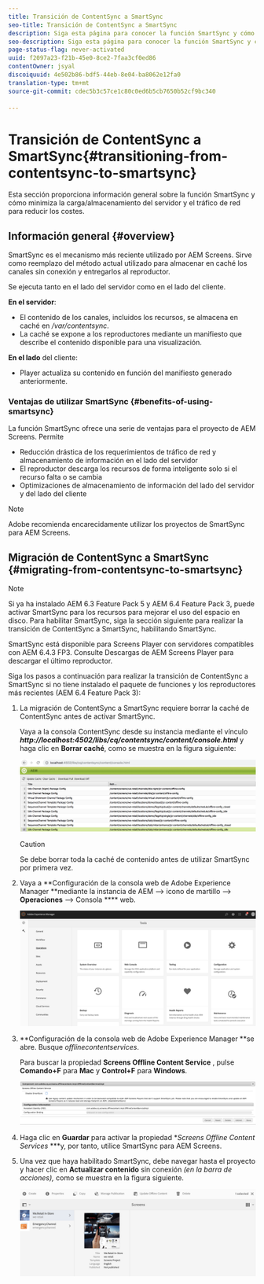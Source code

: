 ```yaml
---
title: Transición de ContentSync a SmartSync
seo-title: Transición de ContentSync a SmartSync
description: Siga esta página para conocer la función SmartSync y cómo puede realizar la transición de ContentSync a SmartSync.
seo-description: Siga esta página para conocer la función SmartSync y cómo puede realizar la transición de ContentSync a SmartSync.
page-status-flag: never-activated
uuid: f2097a23-f21b-45e0-8ce2-7faa3cf0ed86
contentOwner: jsyal
discoiquuid: 4e502b86-bdf5-44eb-8e04-ba8062e12fa0
translation-type: tm+mt
source-git-commit: cdec5b3c57ce1c80c0ed6b5cb7650b52cf9bc340

---
```



# Transición de ContentSync a SmartSync{#transitioning-from-contentsync-to-smartsync}

Esta sección proporciona información general sobre la función SmartSync y cómo minimiza la carga/almacenamiento del servidor y el tráfico de red para reducir los costes.

## Información general {#overview}

SmartSync es el mecanismo más reciente utilizado por AEM Screens. Sirve como reemplazo del método actual utilizado para almacenar en caché los canales sin conexión y entregarlos al reproductor.

Se ejecuta tanto en el lado del servidor como en el lado del cliente.

**En el servidor**:

* El contenido de los canales, incluidos los recursos, se almacena en caché en */var/contentsync*.
* La caché se expone a los reproductores mediante un manifiesto que describe el contenido disponible para una visualización.

**En el lado** del cliente:

* Player actualiza su contenido en función del manifiesto generado anteriormente.

### Ventajas de utilizar SmartSync {#benefits-of-using-smartsync}

La función SmartSync ofrece una serie de ventajas para el proyecto de AEM Screens. Permite

* Reducción drástica de los requerimientos de tráfico de red y almacenamiento de información en el lado del servidor
* El reproductor descarga los recursos de forma inteligente solo si el recurso falta o se cambia
* Optimizaciones de almacenamiento de información del lado del servidor y del lado del cliente

>[!NOTE]
>
>Adobe recomienda encarecidamente utilizar los proyectos de SmartSync para AEM Screens.

## Migración de ContentSync a SmartSync {#migrating-from-contentsync-to-smartsync}

>[!NOTE]
>
>Si ya ha instalado AEM 6.3 Feature Pack 5 y AEM 6.4 Feature Pack 3, puede activar SmartSync para los recursos para mejorar el uso del espacio en disco. Para habilitar SmartSync, siga la sección siguiente para realizar la transición de ContentSync a SmartSync, habilitando SmartSync.
>
>SmartSync está disponible para Screens Player con servidores compatibles con AEM 6.4.3 FP3. Consulte Descargas [](https://download.macromedia.com/screens/) de AEM Screens Player para descargar el último reproductor.

Siga los pasos a continuación para realizar la transición de ContentSync a SmartSync si no tiene instalado el paquete de funciones y los reproductores más recientes (AEM 6.4 Feature Pack 3):

1. La migración de ContentSync a SmartSync requiere borrar la caché de ContentSync antes de activar SmartSync.

   Vaya a la consola ContentSync desde su instancia mediante el vínculo ***http://localhost:4502/libs/cq/contentsync/content/console.html*** y haga clic en **Borrar caché**, como se muestra en la figura siguiente:

   ![clear_contesync_cache](assets/clear_contesync_cache.png)

   >[!CAUTION]
   >
   >Se debe borrar toda la caché de contenido antes de utilizar SmartSync por primera vez.

1. Vaya a **Configuración de la consola web de Adobe Experience Manager **mediante la instancia de AEM —> icono de martillo —> **Operaciones** —> Consola **** web.

   ![screen_shot_2019-02-11at15339pm](assets/screen_shot_2019-02-11at15339pm.png)

1. **Configuración de la consola web de Adobe Experience Manager **se abre. Busque *offlinecontentservices*.

   Para buscar la propiedad **Screens Offline Content Service** , pulse **Comando+F** para **Mac** y **Control+F** para **Windows**.

   ![screen_shot_2019-02-19at22643pm](assets/screen_shot_2019-02-19at22643pm.png)

1. Haga clic en **Guardar** para activar la propiedad **Screens Offline Content Services* ***y, por tanto, utilice SmartSync para AEM Screens.
1. Una vez que haya habilitado SmartSync, debe navegar hasta el proyecto y hacer clic en **Actualizar contenido** sin conexión *(en la barra de acciones),* como se muestra en la figura siguiente.

   ![screen_shot_2019-02-25at102605am](assets/screen_shot_2019-02-25at102605am.png)

